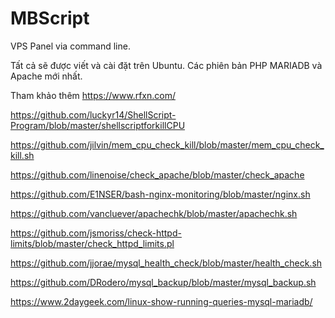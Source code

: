# MBScript
VPS Panel via command line.

Tất cả sẽ được viết và cài đặt trên Ubuntu. Các phiên bản PHP MARIADB và Apache mới nhất.

Tham khảo thêm 
https://www.rfxn.com/

https://github.com/luckyr14/ShellScript-Program/blob/master/shellscriptforkillCPU

https://github.com/jilvin/mem_cpu_check_kill/blob/master/mem_cpu_check_kill.sh

https://github.com/linenoise/check_apache/blob/master/check_apache

https://github.com/E1NSER/bash-nginx-monitoring/blob/master/nginx.sh

https://github.com/vancluever/apachechk/blob/master/apachechk.sh

https://github.com/jsmoriss/check-httpd-limits/blob/master/check_httpd_limits.pl

https://github.com/jjorae/mysql_health_check/blob/master/health_check.sh

https://github.com/DRodero/mysql_backup/blob/master/mysql_backup.sh

https://www.2daygeek.com/linux-show-running-queries-mysql-mariadb/
